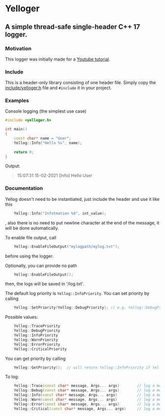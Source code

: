 # Yelloger
## A simple thread-safe single-header C++ 17 logger.
### Motivation
This logger was initially made for a [Youtube tutorial](https://youtube.com/playlist?list=PL5Lk2LPoiyAKcw7T-_FB_4BNrWkxfwnus).
### Include
This is a header-only library consisting of one header file. Simply copy the [include/yelloger.h](include/yelloger.h) file and `#include` it in your project.
### Examples
Console logging (the simplest use case)
```cpp
#include <yelloger.h>

int main()
{
	const char* name = "User";
	Yellog::Info("Hello %s", name);
	
	return 0;
}
```
Output:
> 15:07:31  15-02-2021    [Info]     Hello User

###  Documentation
Yellog doesn't need to be instantiated, just include the header and use it like this
```cpp
	Yellog::Info("Infotmation %d", int_value);
```
, also there is no need to put newline character at the end of the message, it will be done automatically.


To enable file output, call
```cpp
	Yellog::EnableFileOutput("mylogpath/mylog.txt");
```
before using the logger.

Optionally, you can provide no path
```cpp
	Yellog::EnableFileOutput();
```
then, the logs will be saved in '/log.txt'.


The default log priority is `Yellog::InfoPriority`. You can set priority by calling
```cpp
	Yellog::SetPriority(Yellog::DebugPriority);	// e.g. Yellog::DebugPriority
```

Possible values:
```cpp
	Yellog::TracePriority
	Yellog::DebugPriority
	Yellog::InfoPriority
	Yellog::WarnPriority
	Yellog::ErrorPriority
	Yellog::CriticalPriority
```

You can get priority by calling
```cpp
	Yellog::GetPriority();	// will return Yellog::InfoPriority if Yellog::SetPriority hasn't been called before
```


To log:
```cpp
	Yellog::Trace(const char* message, Args... args)		// log a message with trace priority
	Yellog::Debug(const char* message, Args... args)		// log a message with debug priority
	Yellog::Info(const char* message, Args... args)			// log a message with info priority
	Yellog::Warn(const char* message, Args... args)			// log a message with warn priority
	Yellog::Error(const char* message, Args... args)		// log a message with error priority
	Yellog::Critical(const char* message, Args... args)		// log a message with critical priority
```
